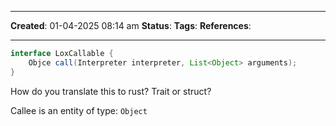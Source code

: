 _____
**Created**: 01-04-2025 08:14 am
**Status**:
**Tags**: 
**References**: 
______

```java
interface LoxCallable {
	Objce call(Interpreter interpreter, List<Object> arguments);
}
```

How do you translate this to rust?
Trait or struct?

Callee is an entity of type: `Object` 